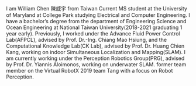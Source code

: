 I am William Chen 陳威宇 from Taiwan
Current MS student at the University of Maryland at College Park studying Electrical and Computer Engineering.
I have a bachelor’s degree from the department of Engineering Science and Ocean Engineering at National Taiwan University(2018-2021 graduating 1 year early).
Previously, I worked under the Advance Fluid Power Control Lab(AFPCL), advised by Prof. Dr.-Ing. Chiang Mao Hsiung, and the Computational Knowledge Lab(CK Lab), advised by Prof. Dr. Huang Chien Kang, working on indoor Simultaneous Localization and Mapping(SLAM).
I am currently working under the Perception Robotics Group(PRG), advised by Prof. Dr. Yiannis Aloimonos, working on underwater SLAM.
former team member on the Virtual RobotX 2019 team Tang with a focus on Robot Perception.
